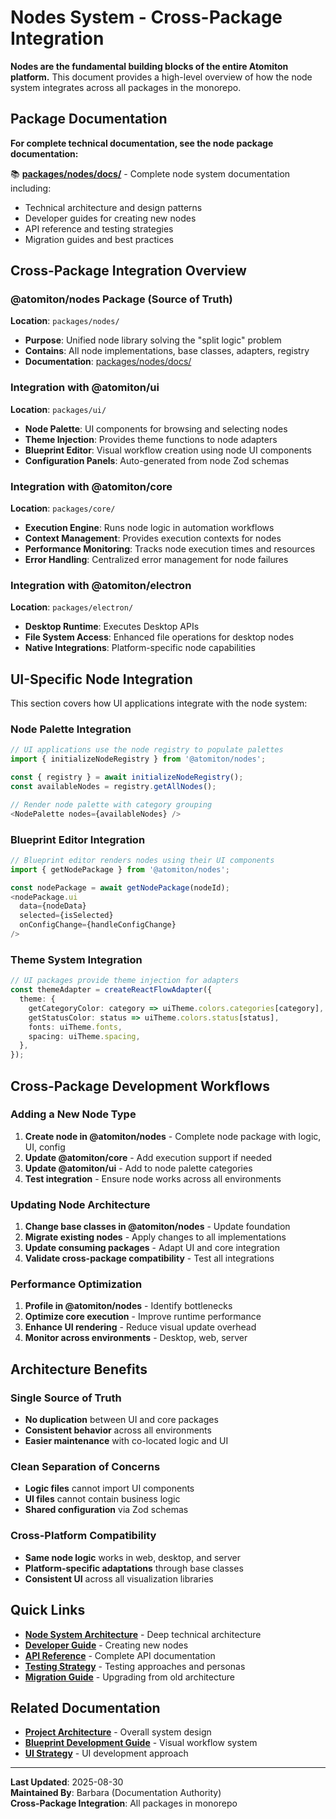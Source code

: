 # Nodes System - Cross-Package Integration

**Nodes are the fundamental building blocks of the entire Atomiton platform.** This document provides a high-level overview of how the node system integrates across all packages in the monorepo.

## Package Documentation

**For complete technical documentation, see the node package documentation:**

📚 **[packages/nodes/docs/](../../packages/nodes/docs/README.md)** - Complete node system documentation including:

- Technical architecture and design patterns
- Developer guides for creating new nodes
- API reference and testing strategies
- Migration guides and best practices

## Cross-Package Integration Overview

### @atomiton/nodes Package (Source of Truth)

**Location**: `packages/nodes/`

- **Purpose**: Unified node library solving the "split logic" problem
- **Contains**: All node implementations, base classes, adapters, registry
- **Documentation**: [packages/nodes/docs/](../../packages/nodes/docs/)

### Integration with @atomiton/ui

**Location**: `packages/ui/`

- **Node Palette**: UI components for browsing and selecting nodes
- **Theme Injection**: Provides theme functions to node adapters
- **Blueprint Editor**: Visual workflow creation using node UI components
- **Configuration Panels**: Auto-generated from node Zod schemas

### Integration with @atomiton/core

**Location**: `packages/core/`

- **Execution Engine**: Runs node logic in automation workflows
- **Context Management**: Provides execution contexts for nodes
- **Performance Monitoring**: Tracks node execution times and resources
- **Error Handling**: Centralized error management for node failures

### Integration with @atomiton/electron

**Location**: `packages/electron/`

- **Desktop Runtime**: Executes Desktop APIs
- **File System Access**: Enhanced file operations for desktop nodes
- **Native Integrations**: Platform-specific node capabilities

## UI-Specific Node Integration

This section covers how UI applications integrate with the node system:

### Node Palette Integration

```typescript
// UI applications use the node registry to populate palettes
import { initializeNodeRegistry } from '@atomiton/nodes';

const { registry } = await initializeNodeRegistry();
const availableNodes = registry.getAllNodes();

// Render node palette with category grouping
<NodePalette nodes={availableNodes} />
```

### Blueprint Editor Integration

```typescript
// Blueprint editor renders nodes using their UI components
import { getNodePackage } from '@atomiton/nodes';

const nodePackage = await getNodePackage(nodeId);
<nodePackage.ui
  data={nodeData}
  selected={isSelected}
  onConfigChange={handleConfigChange}
/>
```

### Theme System Integration

```typescript
// UI packages provide theme injection for adapters
const themeAdapter = createReactFlowAdapter({
  theme: {
    getCategoryColor: category => uiTheme.colors.categories[category],
    getStatusColor: status => uiTheme.colors.status[status],
    fonts: uiTheme.fonts,
    spacing: uiTheme.spacing,
  },
});
```

## Cross-Package Development Workflows

### Adding a New Node Type

1. **Create node in @atomiton/nodes** - Complete node package with logic, UI, config
2. **Update @atomiton/core** - Add execution support if needed
3. **Update @atomiton/ui** - Add to node palette categories
4. **Test integration** - Ensure node works across all environments

### Updating Node Architecture

1. **Change base classes in @atomiton/nodes** - Update foundation
2. **Migrate existing nodes** - Apply changes to all implementations
3. **Update consuming packages** - Adapt UI and core integration
4. **Validate cross-package compatibility** - Test all integrations

### Performance Optimization

1. **Profile in @atomiton/nodes** - Identify bottlenecks
2. **Optimize core execution** - Improve runtime performance
3. **Enhance UI rendering** - Reduce visual update overhead
4. **Monitor across environments** - Desktop, web, server

## Architecture Benefits

### Single Source of Truth

- **No duplication** between UI and core packages
- **Consistent behavior** across all environments
- **Easier maintenance** with co-located logic and UI

### Clean Separation of Concerns

- **Logic files** cannot import UI components
- **UI files** cannot contain business logic
- **Shared configuration** via Zod schemas

### Cross-Platform Compatibility

- **Same node logic** works in web, desktop, and server
- **Platform-specific adaptations** through base classes
- **Consistent UI** across all visualization libraries

## Quick Links

- **[Node System Architecture](../../packages/nodes/docs/ARCHITECTURE.md)** - Deep technical architecture
- **[Developer Guide](../../packages/nodes/docs/DEVELOPER_GUIDE.md)** - Creating new nodes
- **[API Reference](../../packages/nodes/docs/API_REFERENCE.md)** - Complete API documentation
- **[Testing Strategy](../../packages/nodes/docs/TESTING.md)** - Testing approaches and personas
- **[Migration Guide](../../packages/nodes/docs/MIGRATION_GUIDE.md)** - Upgrading from old architecture

## Related Documentation

- **[Project Architecture](./SYSTEM.md)** - Overall system design
- **[Blueprint Development Guide](./BLUEPRINT_GUIDE.md)** - Visual workflow system
- **[UI Strategy](../ui/components/ARCHITECTURE.md)** - UI development approach

---

**Last Updated**: 2025-08-30  
**Maintained By**: Barbara (Documentation Authority)  
**Cross-Package Integration**: All packages in monorepo

